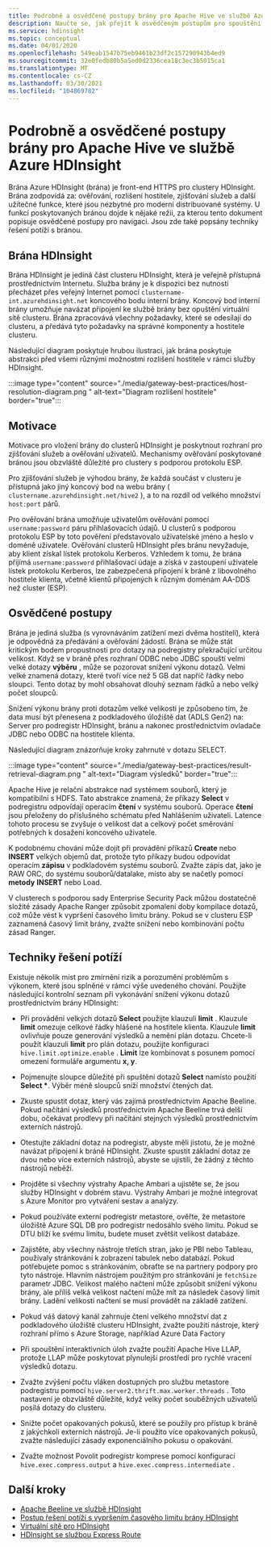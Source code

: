```yaml
---
title: Podrobně a osvědčené postupy brány pro Apache Hive ve službě Azure HDInsight
description: Naučte se, jak přejít k osvědčeným postupům pro spouštění dotazů na podregistry přes bránu Azure HDInsight.
ms.service: hdinsight
ms.topic: conceptual
ms.date: 04/01/2020
ms.openlocfilehash: 549eab1547b75eb9461b23df2c157290943b4ed9
ms.sourcegitcommit: 32e0fedb80b5a5ed0d2336cea18c3ec3b5015ca1
ms.translationtype: MT
ms.contentlocale: cs-CZ
ms.lasthandoff: 03/30/2021
ms.locfileid: "104869782"
---
```

# <a name="gateway-deep-dive-and-best-practices-for-apache-hive-in-azure-hdinsight"></a>Podrobně a osvědčené postupy brány pro Apache Hive ve službě Azure HDInsight

Brána Azure HDInsight (brána) je front-end HTTPS pro clustery HDInsight. Brána zodpovídá za: ověřování, rozlišení hostitele, zjišťování služeb a další užitečné funkce, které jsou nezbytné pro moderní distribuované systémy. U funkcí poskytovaných bránou dojde k nějaké režii, za kterou tento dokument popisuje osvědčené postupy pro navigaci. Jsou zde také popsány techniky řešení potíží s bránou.

## <a name="the-hdinsight-gateway"></a>Brána HDInsight

Brána HDInsight je jediná část clusteru HDInsight, která je veřejně přístupná prostřednictvím Internetu. Služba brány je k dispozici bez nutnosti přecházet přes veřejný Internet pomocí `clustername-int.azurehdinsight.net` koncového bodu interní brány. Koncový bod interní brány umožňuje navázat připojení ke službě brány bez opuštění virtuální sítě clusteru. Brána zpracovává všechny požadavky, které se odesílají do clusteru, a předává tyto požadavky na správné komponenty a hostitele clusteru.

Následující diagram poskytuje hrubou ilustraci, jak brána poskytuje abstrakci před všemi různými možnostmi rozlišení hostitele v rámci služby HDInsight.

:::image type="content" source="./media/gateway-best-practices/host-resolution-diagram.png " alt-text="Diagram rozlišení hostitele" border="true":::

## <a name="motivation"></a>Motivace

Motivace pro vložení brány do clusterů HDInsight je poskytnout rozhraní pro zjišťování služeb a ověřování uživatelů. Mechanismy ověřování poskytované bránou jsou obzvláště důležité pro clustery s podporou protokolu ESP.

Pro zjišťování služeb je výhodou brány, že každá součást v clusteru je přístupná jako jiný koncový bod na webu brány ( `clustername.azurehdinsight.net/hive2` ), a to na rozdíl od velkého množství `host:port` párů.

Pro ověřování brána umožňuje uživatelům ověřování pomocí `username:password` páru přihlašovacích údajů. U clusterů s podporou protokolu ESP by toto pověření představovalo uživatelské jméno a heslo v doméně uživatele. Ověřování clusterů HDInsight přes bránu nevyžaduje, aby klient získal lístek protokolu Kerberos. Vzhledem k tomu, že brána přijímá `username:password` přihlašovací údaje a získá v zastoupení uživatele lístek protokolu Kerberos, lze zabezpečená připojení k bráně z libovolného hostitele klienta, včetně klientů připojených k různým doménám AA-DDS než cluster (ESP).

## <a name="best-practices"></a>Osvědčené postupy

Brána je jediná služba (s vyrovnáváním zatížení mezi dvěma hostiteli), která je odpovědná za předávání a ověřování žádostí. Brána se může stát kritickým bodem propustnosti pro dotazy na podregistry překračující určitou velikost. Když se v bráně přes rozhraní ODBC nebo JDBC spouští velmi velké dotazy **výběru** , může se pozorovat snížení výkonu dotazů. Velmi velké znamená dotazy, které tvoří více než 5 GB dat napříč řádky nebo sloupci. Tento dotaz by mohl obsahovat dlouhý seznam řádků a nebo velký počet sloupců.

Snížení výkonu brány proti dotazům velké velikosti je způsobeno tím, že data musí být přenesena z podkladového úložiště dat (ADLS Gen2) na: Server pro podregistr HDInsight, bránu a nakonec prostřednictvím ovladače JDBC nebo ODBC na hostitele klienta.

Následující diagram znázorňuje kroky zahrnuté v dotazu SELECT.

:::image type="content" source="./media/gateway-best-practices/result-retrieval-diagram.png " alt-text="Diagram výsledků" border="true":::

Apache Hive je relační abstrakce nad systémem souborů, který je kompatibilní s HDFS. Tato abstrakce znamená, že příkazy **Select** v podregistru odpovídají operacím **čtení** v systému souborů. Operace **čtení** jsou přeloženy do příslušného schématu před Nahlášením uživateli. Latence tohoto procesu se zvyšuje o velikost dat a celkový počet směrování potřebných k dosažení koncového uživatele.

K podobnému chování může dojít při provádění příkazů **Create** nebo **INSERT** velkých objemů dat, protože tyto příkazy budou odpovídat operacím **zápisu** v podkladovém systému souborů. Zvažte zápis dat, jako je RAW ORC, do systému souborů/datalake, místo aby se načetly pomocí **metody** **INSERT** nebo Load.

V clusterech s podporou sady Enterprise Security Pack můžou dostatečně složité zásady Apache Ranger způsobit zpomalení doby kompilace dotazů, což může vést k vypršení časového limitu brány. Pokud se v clusteru ESP zaznamená časový limit brány, zvažte snížení nebo kombinování počtu zásad Ranger.

## <a name="troubleshooting-techniques"></a>Techniky řešení potíží

Existuje několik míst pro zmírnění rizik a porozumění problémům s výkonem, které jsou splněné v rámci výše uvedeného chování. Použijte následující kontrolní seznam při vykonávání snížení výkonu dotazů prostřednictvím brány HDInsight:

* Při provádění velkých dotazů **Select** použijte klauzuli **limit** . Klauzule **limit** omezuje celkové řádky hlášené na hostitele klienta. Klauzule **limit** ovlivňuje pouze generování výsledků a nemění plán dotazu. Chcete-li použít klauzuli **limit** pro plán dotazu, použijte konfiguraci `hive.limit.optimize.enable` . **Limit** lze kombinovat s posunem pomocí omezení formuláře argumentu **x, y**.

* Pojmenujte sloupce důležité při spuštění dotazů **Select** namísto použití **Select \***. Výběr méně sloupců sníží množství čtených dat.

* Zkuste spustit dotaz, který vás zajímá prostřednictvím Apache Beeline. Pokud načítání výsledků prostřednictvím Apache Beeline trvá delší dobu, očekávat prodlevy při načítání stejných výsledků prostřednictvím externích nástrojů.

* Otestujte základní dotaz na podregistr, abyste měli jistotu, že je možné navázat připojení k bráně HDInsight. Zkuste spustit základní dotaz ze dvou nebo více externích nástrojů, abyste se ujistili, že žádný z těchto nástrojů neběží.

* Projděte si všechny výstrahy Apache Ambari a ujistěte se, že jsou služby HDInsight v dobrém stavu. Výstrahy Ambari je možné integrovat s Azure Monitor pro vytváření sestav a analýzy.

* Pokud používáte externí podregistr metastore, ověřte, že metastore úložiště Azure SQL DB pro podregistr nedosáhlo svého limitu. Pokud se DTU blíží ke svému limitu, budete muset zvětšit velikost databáze.

* Zajistěte, aby všechny nástroje třetích stran, jako je PBI nebo Tableau, používaly stránkování k zobrazení tabulek nebo databází. Pokud potřebujete pomoc s stránkováním, obraťte se na partnery podpory pro tyto nástroje. Hlavním nástrojem použitým pro stránkování je `fetchSize` parametr JDBC. Velikost malého načtení může způsobit snížení výkonu brány, ale příliš velká velikost načtení může mít za následek časový limit brány. Ladění velikosti načtení se musí provádět na základě zatížení.

* Pokud váš datový kanál zahrnuje čtení velkého množství dat z podkladového úložiště clusteru HDInsight, zvažte použití nástroje, který rozhraní přímo s Azure Storage, například Azure Data Factory

* Při spouštění interaktivních úloh zvažte použití Apache Hive LLAP, protože LLAP může poskytovat plynulejší prostředí pro rychlé vracení výsledků dotazu.

* Zvažte zvýšení počtu vláken dostupných pro službu metastore podregistru pomocí `hive.server2.thrift.max.worker.threads` . Toto nastavení je obzvláště důležité, když velký počet souběžných uživatelů posílá dotazy do clusteru.

* Snižte počet opakovaných pokusů, které se použily pro přístup k bráně z jakýchkoli externích nástrojů. Je-li použito více opakovaných pokusů, zvažte následující zásady exponenciálního pokusu o opakování.

* Zvažte možnost Povolit podregistr komprese pomocí konfigurací `hive.exec.compress.output` a `hive.exec.compress.intermediate` .

## <a name="next-steps"></a>Další kroky

* [Apache Beeline ve službě HDInsight](../hadoop/apache-hadoop-use-hive-beeline.md)
* [Postup řešení potíží s vypršením časového limitu brány HDInsight](./troubleshoot-gateway-timeout.md)
* [Virtuální sítě pro HDInsight](../hdinsight-plan-virtual-network-deployment.md)
* [HDInsight se službou Express Route](../connect-on-premises-network.md)